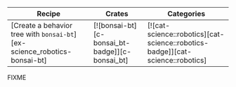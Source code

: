 | Recipe | Crates | Categories |
|--------|--------|------------|
| [Create a behavior tree with `bonsai-bt`][ex-science_robotics-bonsai-bt] | [![bonsai-bt][c-bonsai_bt-badge]][c-bonsai_bt] | [![cat-science::robotics][cat-science::robotics-badge]][cat-science::robotics] |

<div class="hidden">
FIXME
</div>
